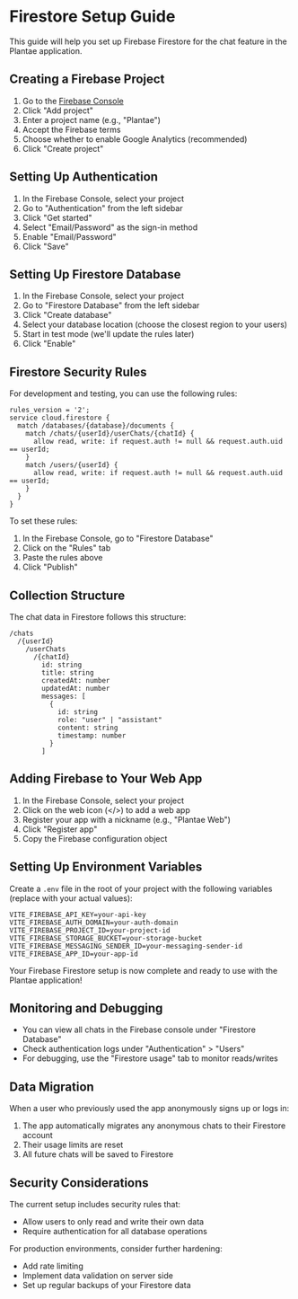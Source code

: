 # Firestore Setup Guide

This guide will help you set up Firebase Firestore for the chat feature in the Plantae application.

## Creating a Firebase Project

1. Go to the [Firebase Console](https://console.firebase.google.com/)
2. Click "Add project"
3. Enter a project name (e.g., "Plantae")
4. Accept the Firebase terms
5. Choose whether to enable Google Analytics (recommended)
6. Click "Create project"

## Setting Up Authentication

1. In the Firebase Console, select your project
2. Go to "Authentication" from the left sidebar
3. Click "Get started"
4. Select "Email/Password" as the sign-in method
5. Enable "Email/Password"
6. Click "Save"

## Setting Up Firestore Database

1. In the Firebase Console, select your project
2. Go to "Firestore Database" from the left sidebar
3. Click "Create database"
4. Select your database location (choose the closest region to your users)
5. Start in test mode (we'll update the rules later)
6. Click "Enable"

## Firestore Security Rules

For development and testing, you can use the following rules:

```
rules_version = '2';
service cloud.firestore {
  match /databases/{database}/documents {
    match /chats/{userId}/userChats/{chatId} {
      allow read, write: if request.auth != null && request.auth.uid == userId;
    }
    match /users/{userId} {
      allow read, write: if request.auth != null && request.auth.uid == userId;
    }
  }
}
```

To set these rules:

1. In the Firebase Console, go to "Firestore Database"
2. Click on the "Rules" tab
3. Paste the rules above
4. Click "Publish"

## Collection Structure

The chat data in Firestore follows this structure:

```
/chats
  /{userId}
    /userChats
      /{chatId}
        id: string
        title: string
        createdAt: number
        updatedAt: number
        messages: [
          {
            id: string
            role: "user" | "assistant" 
            content: string
            timestamp: number
          }
        ]
```

## Adding Firebase to Your Web App

1. In the Firebase Console, select your project
2. Click on the web icon (</>) to add a web app
3. Register your app with a nickname (e.g., "Plantae Web")
4. Click "Register app"
5. Copy the Firebase configuration object

## Setting Up Environment Variables

Create a `.env` file in the root of your project with the following variables (replace with your actual values):

```
VITE_FIREBASE_API_KEY=your-api-key
VITE_FIREBASE_AUTH_DOMAIN=your-auth-domain
VITE_FIREBASE_PROJECT_ID=your-project-id
VITE_FIREBASE_STORAGE_BUCKET=your-storage-bucket
VITE_FIREBASE_MESSAGING_SENDER_ID=your-messaging-sender-id
VITE_FIREBASE_APP_ID=your-app-id
```

Your Firebase Firestore setup is now complete and ready to use with the Plantae application!

## Monitoring and Debugging

- You can view all chats in the Firebase console under "Firestore Database"
- Check authentication logs under "Authentication" > "Users"
- For debugging, use the "Firestore usage" tab to monitor reads/writes

## Data Migration

When a user who previously used the app anonymously signs up or logs in:

1. The app automatically migrates any anonymous chats to their Firestore account
2. Their usage limits are reset
3. All future chats will be saved to Firestore

## Security Considerations

The current setup includes security rules that:
- Allow users to only read and write their own data
- Require authentication for all database operations

For production environments, consider further hardening:
- Add rate limiting
- Implement data validation on server side
- Set up regular backups of your Firestore data 